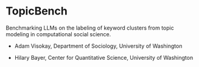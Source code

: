 # TopicBench
Benchmarking LLMs on the labeling of keyword clusters from topic modeling in computational social science.
- Adam Visokay, Department of Sociology, University of Washington

- Hilary Bayer, Center for Quantitative Science, University of Washington